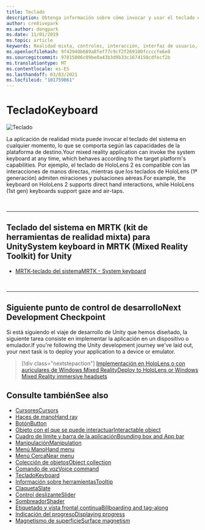 ```yaml
---
title: Teclado
description: Obtenga información sobre cómo invocar y usar el teclado del sistema mediante el kit de herramientas de realidad mixta.
author: cre8ivepark
ms.author: dongpark
ms.date: 11/01/2019
ms.topic: article
keywords: Realidad mixta, controles, interacción, interfaz de usuario, UX, auriculares de realidad mixta, auriculares de realidad mixta de Windows, auriculares de realidad virtual, HoloLens, teclado, MRTK, kit de herramientas de realidad mixta
ms.openlocfilehash: 9f42940b689a8fef77c9cf2f269100fccccfe6e0
ms.sourcegitcommit: 97815006c09be0a43b3d9b33c1674150cdfecf2b
ms.translationtype: MT
ms.contentlocale: es-ES
ms.lasthandoff: 03/03/2021
ms.locfileid: "101759861"
---
```

# <a name="keyboard"></a><span data-ttu-id="1b7db-104">Teclado</span><span class="sxs-lookup"><span data-stu-id="1b7db-104">Keyboard</span></span>

![Teclado](images/UX_Hero_Keyboard.jpg)

<span data-ttu-id="1b7db-106">La aplicación de realidad mixta puede invocar el teclado del sistema en cualquier momento, lo que se comporta según las capacidades de la plataforma de destino.</span><span class="sxs-lookup"><span data-stu-id="1b7db-106">Your mixed reality application can invoke the system keyboard at any time, which behaves according to the target platform's capabilities.</span></span> <span data-ttu-id="1b7db-107">Por ejemplo, el teclado de HoloLens 2 es compatible con las interacciones de manos directas, mientras que los teclados de HoloLens (1ª generación) admiten miraciones y pulsaciones aéreas.</span><span class="sxs-lookup"><span data-stu-id="1b7db-107">For example, the keyboard on HoloLens 2 supports direct hand interactions, while HoloLens (1st gen) keyboards support gaze and air-taps.</span></span>

<br>

---

## <a name="system-keyboard-in-mrtk-mixed-reality-toolkit-for-unity"></a><span data-ttu-id="1b7db-108">Teclado del sistema en MRTK (kit de herramientas de realidad mixta) para Unity</span><span class="sxs-lookup"><span data-stu-id="1b7db-108">System keyboard in MRTK (Mixed Reality Toolkit) for Unity</span></span>

* [<span data-ttu-id="1b7db-109">MRTK-teclado del sistema</span><span class="sxs-lookup"><span data-stu-id="1b7db-109">MRTK - System keyboard</span></span>](https://docs.microsoft.com/windows/mixed-reality/mrtk-docs/features/ux-building-blocks/system-keyboard.md)

<br>

---

## <a name="next-development-checkpoint"></a><span data-ttu-id="1b7db-110">Siguiente punto de control de desarrollo</span><span class="sxs-lookup"><span data-stu-id="1b7db-110">Next Development Checkpoint</span></span>

<span data-ttu-id="1b7db-111">Si está siguiendo el viaje de desarrollo de Unity que hemos diseñado, la siguiente tarea consiste en implementar la aplicación en un dispositivo o emulador.</span><span class="sxs-lookup"><span data-stu-id="1b7db-111">If you're following the Unity development journey we've laid out, your next task is to deploy your application to a device or emulator.</span></span> 

> [!div class="nextstepaction"]
> [<span data-ttu-id="1b7db-112">Implementación en HoloLens o con auriculares de Windows Mixed Reality</span><span class="sxs-lookup"><span data-stu-id="1b7db-112">Deploy to HoloLens or Windows Mixed Reality immersive headsets</span></span>](../develop/platform-capabilities-and-apis/using-visual-studio.md)

## <a name="see-also"></a><span data-ttu-id="1b7db-113">Consulte también</span><span class="sxs-lookup"><span data-stu-id="1b7db-113">See also</span></span>

* [<span data-ttu-id="1b7db-114">Cursores</span><span class="sxs-lookup"><span data-stu-id="1b7db-114">Cursors</span></span>](cursors.md)
* [<span data-ttu-id="1b7db-115">Haces de mano</span><span class="sxs-lookup"><span data-stu-id="1b7db-115">Hand ray</span></span>](point-and-commit.md)
* [<span data-ttu-id="1b7db-116">Botón</span><span class="sxs-lookup"><span data-stu-id="1b7db-116">Button</span></span>](button.md)
* [<span data-ttu-id="1b7db-117">Objeto con el que se puede interactuar</span><span class="sxs-lookup"><span data-stu-id="1b7db-117">Interactable object</span></span>](interactable-object.md)
* [<span data-ttu-id="1b7db-118">Cuadro de límite y barra de la aplicación</span><span class="sxs-lookup"><span data-stu-id="1b7db-118">Bounding box and App bar</span></span>](app-bar-and-bounding-box.md)
* [<span data-ttu-id="1b7db-119">Manipulación</span><span class="sxs-lookup"><span data-stu-id="1b7db-119">Manipulation</span></span>](direct-manipulation.md)
* [<span data-ttu-id="1b7db-120">Menú Mano</span><span class="sxs-lookup"><span data-stu-id="1b7db-120">Hand menu</span></span>](hand-menu.md)
* [<span data-ttu-id="1b7db-121">Menú Cerca</span><span class="sxs-lookup"><span data-stu-id="1b7db-121">Near menu</span></span>](near-menu.md)
* [<span data-ttu-id="1b7db-122">Colección de objetos</span><span class="sxs-lookup"><span data-stu-id="1b7db-122">Object collection</span></span>](object-collection.md)
* [<span data-ttu-id="1b7db-123">Comando de voz</span><span class="sxs-lookup"><span data-stu-id="1b7db-123">Voice command</span></span>](voice-input.md)
* [<span data-ttu-id="1b7db-124">Teclado</span><span class="sxs-lookup"><span data-stu-id="1b7db-124">Keyboard</span></span>](keyboard.md)
* [<span data-ttu-id="1b7db-125">Información sobre herramientas</span><span class="sxs-lookup"><span data-stu-id="1b7db-125">Tooltip</span></span>](tooltip.md)
* [<span data-ttu-id="1b7db-126">Claqueta</span><span class="sxs-lookup"><span data-stu-id="1b7db-126">Slate</span></span>](slate.md)
* [<span data-ttu-id="1b7db-127">Control deslizante</span><span class="sxs-lookup"><span data-stu-id="1b7db-127">Slider</span></span>](slider.md)
* [<span data-ttu-id="1b7db-128">Sombreador</span><span class="sxs-lookup"><span data-stu-id="1b7db-128">Shader</span></span>](shader.md)
* [<span data-ttu-id="1b7db-129">Etiquetado y vista frontal continua</span><span class="sxs-lookup"><span data-stu-id="1b7db-129">Billboarding and tag-along</span></span>](billboarding-and-tag-along.md)
* [<span data-ttu-id="1b7db-130">Indicación del progreso</span><span class="sxs-lookup"><span data-stu-id="1b7db-130">Displaying progress</span></span>](progress.md)
* [<span data-ttu-id="1b7db-131">Magnetismo de superficie</span><span class="sxs-lookup"><span data-stu-id="1b7db-131">Surface magnetism</span></span>](surface-magnetism.md)
